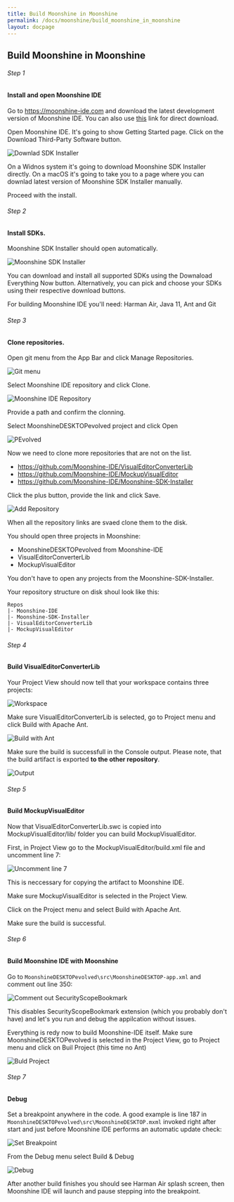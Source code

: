 ```yaml
---
title: Build Moonshine in Moonshine
permalink: /docs/moonshine/build_moonshine_in_moonshine
layout: docpage
---
```


## Build Moonshine in Moonshine

###### Step 1

#### Install and open Moonshine IDE

Go to https://moonshine-ide.com and download the latest development version of Moonshine IDE. You can also use [this](https://static.moonshine-ide.com/downloads/releases/dev/windows/MoonshineDevelopment-installer.exe) link for direct download.

Open Moonshine IDE. It's going to show Getting Started page. Click on the Download Third-Party Software button.

![Downlad SDK Installer](./img/downlad-sdk-installer.png)

On a Widnos system it's going to download Moonshine SDK Installer directly. On a macOS it's going to take you to a page where you can downlad latest version of Moonshine SDK Installer manually.

Proceed with the install.

###### Step 2

#### Install SDKs.

Moonshine SDK Installer should open automatically.

![Moonshine SDK Installer](./img/moonshine-sdk-installer.png)

You can download and install all supported SDKs using the Downaload Everything Now button. Alternatively, you can pick and choose your SDKs using their respective download buttons.

For building Moonshine IDE you'll need: Harman Air, Java 11, Ant and Git

###### Step 3

#### Clone repositories.

Open git menu from the App Bar and click Manage Repositories.

![Git menu](./img/git-menu.png)

Select Moonshine IDE repository and click Clone.

![Moonshine IDE Repository](./img/moonshine-ide-repository.png)

Provide a path and confirm the clonning.

Select MoonshineDESKTOPevolved project and click Open

![PEvolved](./img/pevolved.png)

Now we need to clone more repositories that are not on the list.

- https://github.com/Moonshine-IDE/VisualEditorConverterLib
- https://github.com/Moonshine-IDE/MockupVisualEditor
- https://github.com/Moonshine-IDE/Moonshine-SDK-Installer

Click the plus button, provide the link and click Save.

![Add Repository](./img/add-repository.png)

When all the repository links are svaed clone them to the disk.

You should open three projects in Moonshine:

- MoonshineDESKTOPevolved from Moonshine-IDE
- VisualEditorConverterLib
- MockupVisualEditor

You don't have to open any projects from the Moonshine-SDK-Installer.

Your repository structure on disk shoul look like this:

```
Repos
|- Moonshine-IDE
|- Moonshine-SDK-Installer
|- VisualEditorConverterLib
|- MockupVisualEditor
```

###### Step 4

#### Build VisualEditorConverterLib

Your Project View should now tell that your workspace contains three projects:

![Workspace](./img/workspace.png)

Make sure VisualEditorConverterLib is selected, go to Project menu and click Build with Apache Ant.

![Build with Ant](./img/build-with-ant.png)

Make sure the build is successfull in the Console output.
Please note, that the build artifact is exported **to the other repository**.

![Output](./img/converter-lib-output.png)

###### Step 5

#### Build MockupVisualEditor

Now that VisualEditorConverterLib.swc is copied into MockupVisualEditor/lib/ folder you can build MockupVisualEditor.

First, in Project View go to the MockupVisualEditor/build.xml file and uncomment line 7:

![Uncomment line 7](./img/line-7.png)

This is neccessary for copying the artifact to Moonshine IDE.

Make sure MockupVisualEditor is selected in the Project View.

Click on the Project menu and select Build with Apache Ant.

Make sure the build is successful.

###### Step 6

#### Build Moonshine IDE with Moonshine

Go to `MoonshineDESKTOPevolved\src\MoonshineDESKTOP-app.xml` and comment out line 350:

![Comment out SecurityScopeBookmark](./img/line-350.png)

This disables SecurityScopeBookmark extension (which you probably don't have) and let's you run and debug the appilcation without issues.

Everything is redy now to build Moonshine-IDE itself. Make sure MoonshineDESKTOPevolved is selected in the Project View, go to Project menu and click on Buil Project (this time no Ant)

![Buld Project](./img/build-project.png)

###### Step 7

#### Debug

Set a breakpoint anywhere in the code. A good example is line 187 in `MoonshineDESKTOPevolved\src\MoonshineDESKTOP.mxml` invoked right after start and just before Moonshine IDE performs an automatic update check:

![Set Breakpoint](./img/breakpoint.png)

From the Debug menu select Build & Debug

![Debug](.img/../img/debug.png)

After another build finishes you should see Harman Air splash screen, then Moonshine IDE will launch and pause stepping into the breakpoint.
